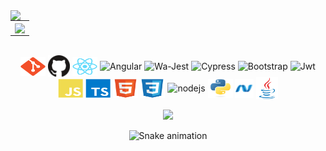 <img src="https://user-images.githubusercontent.com/38113015/111565767-b8231980-877a-11eb-9fc8-fed2566fb9ba.png" align="left" width="950"> 

<center>
<table>
    <tr>
        <td><img width="400px" align="center" src="https://github-readme-stats.vercel.app/api/top-langs/?username=cintia-valente&layout=compact&langs_count=16&theme=dracula"/</td>
    </tr>   
</table>
</center> 

<div align="center" valign="top"><br>
  <img align="center" alt="git" height="30" width="40" src="https://raw.githubusercontent.com/devicons/devicon/master/icons/git/git-original.svg">
  <img align="center" alt="github" height="35" width="35" src="/assets/GitHub.png">
  <img align="center" alt="React" height="30" width="40" src="https://raw.githubusercontent.com/devicons/devicon/master/icons/react/react-original.svg">
  <img align="center" alt="Angular" width="40" src="https://user-images.githubusercontent.com/38113015/123527789-b42b5f80-d6b8-11eb-8596-0274301d6753.png">
  <img align="center" alt="Wa-Jest" height="30" width="40" src="https://cdn.jsdelivr.net/gh/devicons/devicon/icons/jest/jest-plain.svg">
  <img align="center" alt="Cypress" height="40" width="40" src="https://user-images.githubusercontent.com/68279555/200387386-276c709f-380b-46cc-81fd-f292985927a8.png">
  <img align="center" alt="Bootstrap" width="40" src="https://user-images.githubusercontent.com/38113015/123527753-5e56b780-d6b8-11eb-8e15-488138f15c95.png">
  <img align="center" alt="Jwt" width="50" src="https://user-images.githubusercontent.com/38113015/123527758-61ea3e80-d6b8-11eb-8722-c185985db1d1.png">
  <img align="center" alt="Js" height="30" width="40" src="https://raw.githubusercontent.com/devicons/devicon/master/icons/javascript/javascript-plain.svg">
  <img align="center" alt="Ts" height="30" width="40" src="https://raw.githubusercontent.com/devicons/devicon/master/icons/typescript/typescript-plain.svg">
  <img align="center" alt="HTML" height="30" width="40" src="https://raw.githubusercontent.com/devicons/devicon/master/icons/html5/html5-original.svg">
  <img align="center" alt="CSS" height="30" width="40" src="https://raw.githubusercontent.com/devicons/devicon/master/icons/css3/css3-original.svg">
  <img align="center" alt="nodejs" height="30" width="30" src="https://cdn.worldvectorlogo.com/logos/nodejs-icon.svg">
  <img align="center" alt="python" height="30" width="40" src="https://raw.githubusercontent.com/izumin5210/emojipack-for-devicon/master/png/python.png">
  <img align="center" alt="dotnet" height="30" width="30" src="https://raw.githubusercontent.com/izumin5210/emojipack-for-devicon/master/png/dot-net.png">
  <img align="center" alt="java" height="35" width="35" src="https://raw.githubusercontent.com/izumin5210/emojipack-for-devicon/master/png/java.png">
</div><br>

<div align="center">
  <a href="https://www.linkedin.com/in/cintia-valente/" target="_blank"><img src="https://img.shields.io/badge/-LinkedIn-%230077B5?style=for-the-badge&logo=linkedin&logoColor=white" target="_blank"></a> 
</div>

<div align="center">

  ![Snake animation](https://github.com/danielbped/danielbped/blob/output/github-contribution-grid-snake.svg)

</div>

